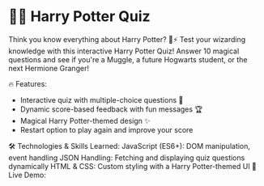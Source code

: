 # 🧙‍♂️ Harry Potter Quiz
Think you know everything about Harry Potter? 🏰⚡ Test your wizarding knowledge with this interactive Harry Potter Quiz! Answer 10 magical questions and see if you're a Muggle, a future Hogwarts student, or the next Hermione Granger!

🔥 Features:
- Interactive quiz with multiple-choice questions 🎯
- Dynamic score-based feedback with fun messages 🏆
- Magical Harry Potter-themed design ✨
- Restart option to play again and improve your score

🛠️ Technologies & Skills Learned:
JavaScript (ES6+): DOM manipulation, event handling
JSON Handling: Fetching and displaying quiz questions dynamically
HTML & CSS: Custom styling with a Harry Potter-themed UI
🚀 Live Demo: 
